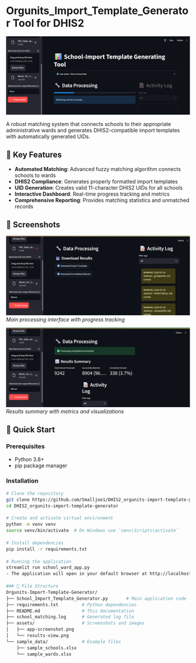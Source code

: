 # Orgunits_Import_Template_Generator Tool for DHIS2

![Generating template](image.png)

A robust matching system that connects schools to their appropriate administrative wards and generates DHIS2-compatible import templates with automatically generated UIDs.

## 🌟 Key Features

- **Automated Matching**: Advanced fuzzy matching algorithm connects schools to wards
- **DHIS2 Compliance**: Generates properly formatted import templates
- **UID Generation**: Creates valid 11-character DHIS2 UIDs for all schools
- **Interactive Dashboard**: Real-time progress tracking and metrics
- **Comprehensive Reporting**: Provides matching statistics and unmatched records

## 📸 Screenshots

![Results Download](image-2.png)
*Main processing interface with progress tracking*

![Results Dashboard](image-1.png)
*Results summary with metrics and visualizations*

## 🚀 Quick Start

### Prerequisites
- Python 3.8+
- pip package manager

### Installation
```bash
# Clone the repository
git clone https://github.com/Smalljoe1/DHIS2_orgunits-import-template-generator.git
cd DHIS2_orgunits-import-template-generator

# Create and activate virtual environment
python -m venv venv
source venv/bin/activate  # On Windows use `venv\Scripts\activate`

# Install dependencies
pip install -r requirements.txt

# Running the application
streamlit run school_ward_app.py
- The application will open in your default browser at http://localhost:8501

### 📂 File Structure
Orgunits-Import-Template-Generator/
├── School_Import_Template_Generator.py       # Main application code
├── requirements.txt         # Python dependencies
├── README.md                # This documentation
├── school_matching.log      # Generated log file
├── assets/                  # Screenshots and images
│   ├── app-screenshot.png
│   └── results-view.png
└── sample_data/             # Example files
    ├── sample_schools.xlsx
    └── sample_wards.xlsx
    
    

